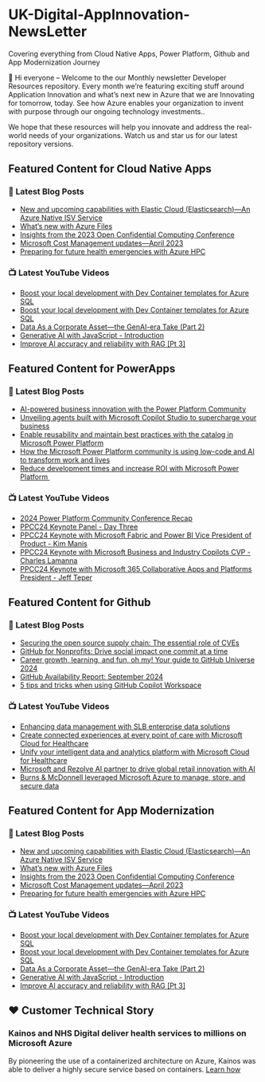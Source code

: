 # UK-Digital-AppInnovation-NewsLetter

Covering everything from Cloud Native Apps, Power Platform, Github and App Modernization Journey

👋 Hi everyone – Welcome to the our Monthly newsletter Developer Resources repository. Every month we’re featuring exciting stuff around Application Innovation and what’s next new in Azure that we are Innovating for tomorrow, today. See how Azure enables your organization to invent with purpose through our ongoing technology investments..


We hope that these resources will help you innovate and address the real-world needs of your organizations. Watch us and star us for our latest repository versions.

## Featured Content for Cloud Native Apps


### 📝 Latest Blog Posts

    
<!-- BLOGCNA:START -->
- [New and upcoming capabilities with Elastic Cloud (Elasticsearch)—An Azure Native ISV Service](https://azure.microsoft.com/blog/new-and-upcoming-capabilities-with-elastic-cloud-elasticsearch-an-azure-native-isv-service/)
- [What’s new with Azure Files](https://azure.microsoft.com/blog/what-s-new-with-azure-files/)
- [Insights from the 2023 Open Confidential Computing Conference](https://azure.microsoft.com/blog/insights-from-the-2023-open-confidential-computing-conference/)
- [Microsoft Cost Management updates—April 2023](https://azure.microsoft.com/blog/microsoft-cost-management-updates-april-2023/)
- [Preparing for future health emergencies with Azure HPC ](https://azure.microsoft.com/blog/preparing-for-future-health-emergencies-with-azure-hpc/)
<!-- BLOGCNA:END -->

### 📺 Latest YouTube Videos

 
<!-- YOUTUBECNA:START -->
- [Boost your local development with Dev Container templates for Azure SQL](https://www.youtube.com/watch?v=hSllXf9EMfc)
- [Boost your local development with Dev Container templates for Azure SQL](https://www.youtube.com/watch?v=0qyjbOPeKP4)
- [Data As a Corporate Asset—the GenAI-era Take &lpar;Part 2&rpar;](https://www.youtube.com/watch?v=Vlj2hey_zVY)
- [Generative AI with JavaScript - Introduction](https://www.youtube.com/watch?v=vLYtDgs_zx8)
- [Improve AI accuracy and reliability with RAG [Pt 3]](https://www.youtube.com/watch?v=xkFOmx5yxIA)
<!-- YOUTUBECNA:END -->

##  Featured Content for PowerApps
### 📝 Latest Blog Posts
<!-- BLOGPOWER:START -->
- [AI-powered business innovation with the Power Platform Community](https://www.microsoft.com/en-us/power-platform/blog/2024/09/18/ai-powered-business-innovation-with-the-power-platform-community/)
- [Unveiling agents built with Microsoft Copilot Studio to supercharge your business](https://www.microsoft.com/en-us/microsoft-copilot/blog/copilot-studio/unveiling-copilot-agents-built-with-microsoft-copilot-studio-to-supercharge-your-business/)
- [Enable reusability and maintain best practices with the catalog in Microsoft Power Platform](https://www.microsoft.com/en-us/power-platform/blog/2024/09/11/enable-reusability-and-maintain-best-practices-with-the-catalog-in-microsoft-power-platform/)
- [How the Microsoft Power Platform community is using low-code and AI to transform work and lives](https://www.microsoft.com/en-us/power-platform/blog/2024/09/10/how-the-microsoft-power-platform-community-is-using-low-code-and-ai-to-transform-work-and-lives/)
- [Reduce development times and increase ROI with Microsoft Power Platform ](https://www.microsoft.com/en-us/power-platform/blog/2024/09/03/reduce-development-times-and-increase-roi-with-microsoft-power-platform/)
<!-- BLOGPOWER:END -->
 ### 📺 Latest YouTube Videos
    
<!-- YOUTUBEPOWER:START -->
- [2024 Power Platform Community Conference Recap](https://www.youtube.com/watch?v=MdYdPSFtfMk)
- [PPCC24 Keynote Panel - Day Three](https://www.youtube.com/watch?v=j_TLQFUKNRg)
- [PPCC24 Keynote with Microsoft Fabric and Power BI Vice President of Product - Kim Manis](https://www.youtube.com/watch?v=RPYbaarti7U)
- [PPCC24 Keynote with Microsoft Business and Industry Copilots CVP - Charles Lamanna](https://www.youtube.com/watch?v=R7tNtLxQaSY)
- [PPCC24 Keynote with Microsoft 365 Collaborative Apps and Platforms President - Jeff Teper](https://www.youtube.com/watch?v=AeOVJ5jRBZo)
<!-- YOUTUBEPOWER:END -->

##  Featured Content for Github
### 📝 Latest Blog Posts
<!-- BLOGGITHUB:START -->
- [Securing the open source supply chain: The essential role of CVEs](https://github.blog/security/supply-chain-security/securing-the-open-source-supply-chain-the-essential-role-of-cves/)
- [GitHub for Nonprofits: Drive social impact one commit at a time](https://github.blog/news-insights/product-news/github-for-nonprofits-drive-social-impact-one-commit-at-a-time/)
- [Career growth, learning, and fun, oh my! Your guide to GitHub Universe 2024](https://github.blog/news-insights/company-news/career-growth-learning-and-fun-oh-my-your-guide-to-github-universe-2024/)
- [GitHub Availability Report: September 2024](https://github.blog/news-insights/company-news/github-availability-report-september-2024/)
- [5 tips and tricks when using GitHub Copilot Workspace](https://github.blog/ai-and-ml/github-copilot/5-tips-and-tricks-when-using-github-copilot-workspace/)
<!-- BLOGGITHUB:END -->
### 📺 Latest YouTube Videos
<!-- YOUTUBEGITHUB:START -->
- [Enhancing data management with SLB enterprise data solutions](https://www.youtube.com/watch?v=Z-SF42l7y0Y)
- [Create connected experiences at every point of care with Microsoft Cloud for Healthcare](https://www.youtube.com/watch?v=3wDM4RbEMgA)
- [Unify your intelligent data and analytics platform with Microsoft Cloud for Healthcare](https://www.youtube.com/watch?v=IvFHwhCAjzs)
- [Microsoft and Rezolve AI partner to drive global retail innovation with AI](https://www.youtube.com/watch?v=bos5HLw2jlk)
- [Burns &amp; McDonnell leveraged Microsoft Azure to manage, store, and secure data](https://www.youtube.com/watch?v=Hmy0CAvKi28)
<!-- YOUTUBEGITHUB:END -->
##  Featured Content for App Modernization
### 📝 Latest Blog Posts
<!-- BLOGAPPMOD:START -->
- [New and upcoming capabilities with Elastic Cloud (Elasticsearch)—An Azure Native ISV Service](https://azure.microsoft.com/blog/new-and-upcoming-capabilities-with-elastic-cloud-elasticsearch-an-azure-native-isv-service/)
- [What’s new with Azure Files](https://azure.microsoft.com/blog/what-s-new-with-azure-files/)
- [Insights from the 2023 Open Confidential Computing Conference](https://azure.microsoft.com/blog/insights-from-the-2023-open-confidential-computing-conference/)
- [Microsoft Cost Management updates—April 2023](https://azure.microsoft.com/blog/microsoft-cost-management-updates-april-2023/)
- [Preparing for future health emergencies with Azure HPC ](https://azure.microsoft.com/blog/preparing-for-future-health-emergencies-with-azure-hpc/)
<!-- BLOGAPPMOD:END -->
### 📺 Latest YouTube Videos
<!-- YOUTUBEAPPMOD:START -->
- [Boost your local development with Dev Container templates for Azure SQL](https://www.youtube.com/watch?v=hSllXf9EMfc)
- [Boost your local development with Dev Container templates for Azure SQL](https://www.youtube.com/watch?v=0qyjbOPeKP4)
- [Data As a Corporate Asset—the GenAI-era Take &lpar;Part 2&rpar;](https://www.youtube.com/watch?v=Vlj2hey_zVY)
- [Generative AI with JavaScript - Introduction](https://www.youtube.com/watch?v=vLYtDgs_zx8)
- [Improve AI accuracy and reliability with RAG [Pt 3]](https://www.youtube.com/watch?v=xkFOmx5yxIA)
<!-- YOUTUBEAPPMOD:END -->


## ♥️ Customer Technical Story 

### Kainos and NHS Digital deliver health services to millions on Microsoft Azure

By pioneering the use of a containerized architecture on Azure, Kainos was able to deliver a highly secure service based on containers. [Learn how](https://customers.microsoft.com/en-us/story/1368348549535774520-kainos-and-nhs-digital-deliver-health-services-to-millions-on-microsoft-azure)

